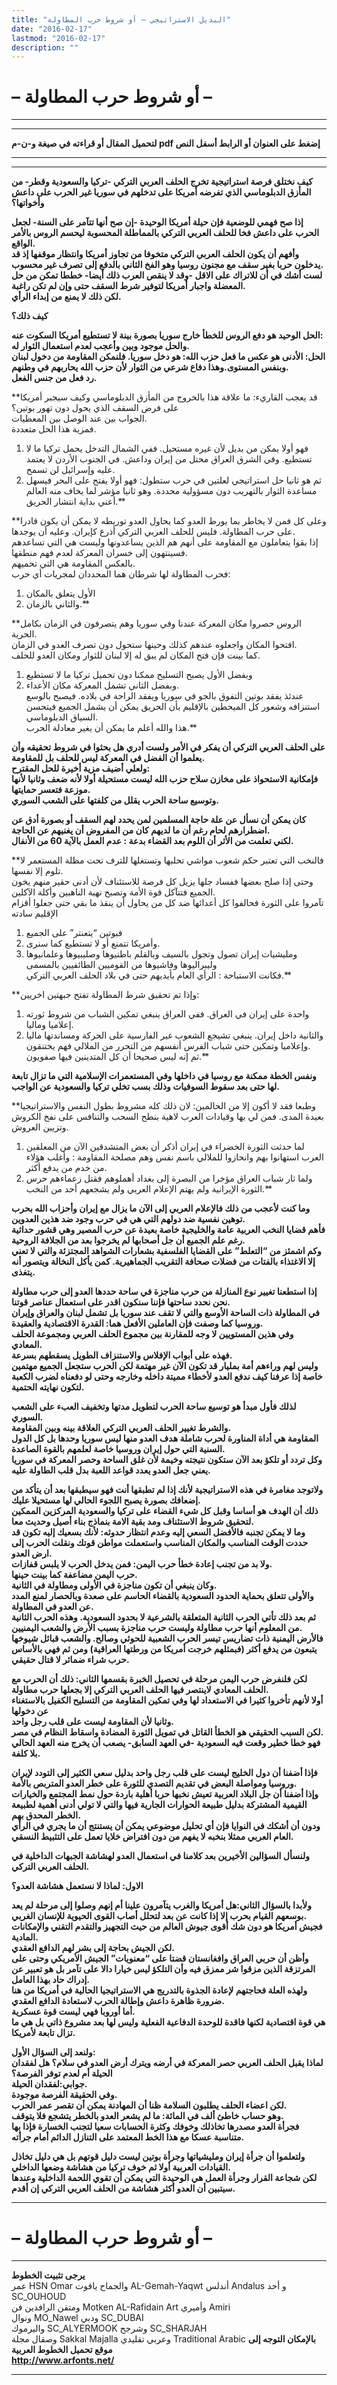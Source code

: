 ```yaml
---
title: "البديل الاستراتيجي – أو شروط حرب المطاولة"
date: "2016-02-17"
lastmod: "2016-02-17"
description: ""
---
```

# **– أو شروط حرب المطاولة –**

---

---

**لتحميل المقال أو قراءته في صيغة و-ن-م pdf إضغط على العنوان أو الرابط أسفل النص**

---



---

**كيف نختلق فرصة استراتيجية تخرج الحلف العربي التركي -تركيا والسعودية وقطر- من المأزق الدبلوماسي الذي تفرضه أمريكا على تدخلهم في سوريا غير الحرب على داعش وأخواتها؟**

**إذا صح فهمي للوضعية فإن حيلة أمريكا الوحيدة -إن صح أنها تتآمر على السنة- لجعل الحرب على داعش فخا للحلف العربي التركي بالمماطلة المحسوبة ليحسم الروس بالأمر الواقع.  
وأفهم أن يكون الحلف العربي التركي متخوفا من تجاوز أمريكا وانتظار موقفها إذ قد يدخلون حربا بغير سقف مع مجنون روسيا وهو الفخ الثاني بالدفع إلى تصرف غير محسوب.  
لست أشك في أن للاتراك على الاقل -وقد لا ينقص العرب ذلك أيضا- خططا تمكن من حل المعضلة واجبار أمريكا لتوفير شرط السقف حتى وإن لم تكن راغبة.  
لكن ذلك لا يمنع من إبداء الرأي.**

**كيف ذلك؟**

**الحل الوحيد هو دفع الروس للخطأ خارج سوريا بصورة بينة لا تستطيع أمريكا السكوت عنه:  
والحل موجود وبين وأعجب لعدم استعمال الثوار له.  
الحل: الأدنى هو عكس ما فعل حزب الله: هو دخل سوريا. فلنمكن المقاومة من دخول لبنان وبنفس المستوى.وهذا دفاع شرعي من الثوار لأن حزب الله يحاربهم في وطنهم.  
رد فعل من جنس الفعل.**

**قد يعجب القاريء: ما علاقة هذا بالخروج من المأزق الدبلوماسي وكيف سيجبر أمريكا على فرض السقف الذي يحول دون تهور بوتين؟  
الجواب بين عند الوصل بين المعطيات.  
فمزية هذا الحل متعددة.  
1. فهو أولا يمكن من بديل لأن غيره مستحيل. ففي الشمال التدخل يحمل تركيا ما لا تستطيع. وفي الشرق العراق محتل من إيران وداعش. في الجنوب الأردن لا يعتمد عليه وإسرائيل لن تسمح.  
2. ثم هو ثانيا حل استراتيجي لعلتين في حرب ستطول: فهو أولا يفتح على البحر فيسهل مساعدة الثوار بالتهريب دون مسؤولية محددة. وهو ثانيا مؤشر لما يخاف منه العالم أعني بداية انتشار الحريق.**

**وعلى كل فمن لا يخاطر بما يورط العدو كما يحاول العدو توريطه لا يمكن أن يكون قادرا على حرب المطاولة. فليس للحلف العربي التركي أذرع كإيران. وعليه أن يوجدها.  
إذا بقوا يتعاملون مع المقاومة على أنهم هم الذين يساعدونها وليست هي التي تساعدهم فسينتهون إلى خسران المعركة لعدم فهم منطقها.  
بالعكس المقاومة هي التي تحميهم.  
فحرب المطاولة لها شرطان هما المحددان لمجريات أي حرب:  
1. الأول يتعلق بالمكان  
2. والثاني بالزمان.**

**الروس حصروا مكان المعركة عندنا وفي سوريا وهم يتصرفون في الزمان بكامل الحرية.  
افتحوا المكان واجعلوه عندهم كذلك وحينها ستحول دون تصرف العدو في الزمان.  
كما بينت فإن فتح المكان لم يبق له إلا لبنان للثوار ومكان العدو للحلف.  
1. وبفضل الأول يصبح التسليح ممكنا دون تحميل تركيا ما لا تستطيع  
2. وبفضل الثاني تشمل المعركة مكان الأعداء.  
عندئذ يفقد بوتين التفوق بالجو في سوريا ويفقد الراحة في بلاده. فيصبح بالوسع استنزافه وشعور كل الميحطين بالإقليم بأن الحريق يمكن أن يشمل الجميع فيتحسن السياق الدبلوماسي.  
هذا والله أعلم ما يمكن أن يغير معادلة الحرب.**

**على الحلف العربي التركي أن يفكر في الأمر ولست أدري هل بحثوا في شروط تحقيقه وأن يعلموا أن الفضل في المعركة ليس للحلف بل للمقاومة.  
ولعلي أضيف مزية أخيرة للحل المقترح:  
فإمكانية الاستحواذ على مخازن سلاح حزب الله ليست مستحيلة أولا لأنه ضعف وثانيا لأنها موزعة فتعسر حمايتها.  
وتوسيع ساحة الحرب يقلل من كلفتها على الشعب السوري.**

**كان يمكن أن نسأل عن علة حاجة المسلمين لمن يحدد لهم السقف أو بصورة أدق عن اضطرارهم لحام رغم أن ما لديهم كان من المفروض أن يغنيهم عن الحاجة.  
لكني تعلمت من الأثر أن اللوم بعد القضاء بدعة : عدم العمل بالآية 60 من الأنفال.**

**فالنخب التي تعتبر حكم شعوب مواشي تحلبها وتستغلها للترف تحت مظلة المستعمر لا تلوم إلا نفسها.  
وحتى إذا صلح بعضها ففساد جلها يزيل كل فرصة للاستئناف لأن أدنى حقير منهم يخون الجميع فتتآكل قوة الأمة وتصبح نهبة الناهبين وأكلة الآكلين.  
تآمروا على الثورة فحالفوا كل أعدائها ضد كل من يحاول أن ينقذ ما بقي حتى جعلوا أقزام الإقليم سادته  
1. فبوتين “يتعنتر” على الجميع  
2. وأمريكا تتمنع أو لا تستطيع كما سنرى.  
3. ومليشيات إيران تصول وتجول بالسيف وبالقلم باطنيوها وصليبيوها وعلمانيوها وليبراليوها وفاشيوها من القوميين الطائفيين بالمسمى  
فكانت الاستباحة : الرأي العام بأيديهم حتى في بلاد الحلف العربي التركي.**

**وإذا تم تحقيق شرط المطاولة تفتح جبهتين اخريين:  
1. واحدة على إيران في العراق. ففي العراق ينبغي تمكين الشباب من شروط ثورته إعلاميا وماليا.  
2. والثانية داخل إيران. ينبغي تشيجع الشعوب غير الفارسية على الحركة ومساندتها ماليا وإعلاميا وتمكين حتى شباب الفرس أنفسهم من التحرر من الملالي فهم يختنقون.  
ثم إنه ليس صحيحا أن كل المتدينين فيها صفويون.**

**ونفس الخطة ممكنة مع روسيا في داخلها وفي المستعمرات الإسلامية التي ما تزال تابعة لها حتى بعد سقوط السوفيات وذلك بسب تخلي تركيا والسعودية عن الواجب.**

**وطبعا فقد لا أكون إلا من الحالمين: لان ذلك كله مشروط بطول النفس والاستراتيجيا بعيدة المدى. فمن لي بها وقيادات العرب لاهية بنطح السحب والتنافس على نفخ الكروش وتزيين العروش.  
1. لما حدثت الثورة الخضراء في إيران أذكر أن بعض المتشدقين الآن من المعلقين العرب استهانوا بهم وانحازوا للملالي باسم نفس وهم مصلحة المقاومة : وأغلب هؤلاء من خدم من يدفع أكثر.  
2. ولما ثار شباب العراق مؤخرا من البصرة إلى بغداد أهملوهم فقتل زعماءهم حرس الثورة الإيرانية ولم يهتم الإعلام العربي ولم يشجعهم أحد من النخب.**

**وما كنت لأعجب من ذلك فالإعلام العربي إلى الآن ما يزال مع إيران وأحزاب الله بحرب توهين نفسية ضد دولهم التي هي في حرب وجود ضد هذين العدوين.  
فأهم قضايا النخب العربية عامة والخليجية خاصة بعيدة عن حرب المصير وهي قشور حداثية رغم علم الجميع أن جل أصحابها لم يخرجوا بعد من الجلافة الروحية.  
وكم اشمئز من “التعلط” على القضايا الفلسفية بشعارات الشواهد المجتزئة والتي لا تعني إلا الاغتذاء بالفتات من فضلات صحافة التقريب الجماهيرية. كمن يأكل النخالة ويتصور أنه يتغذى.**

**إذا استطعنا تغيير نوع المنازلة من حرب مناجزة في ساحة حددها العدو إلى حرب مطاولة نحن نحدد ساحتها فإننا سنكون اقدر على استعمال عناصر قوتنا.  
في المطاولة ذات الساحة الأوسع والتي لا تقف عند سوريا بل تشمل لبنان والعراق وإيران وروسيا كما وصفت فإن العاملين الأفعل هما: القدرة الاقتصادية والعقيدة.  
وفي هذين المستويين لا وجه للمقارنة بين مجموع الحلف العربي ومجموعة الحلف المعادي.  
فهذه على أبواب الإفلاس والاستنزاف الطويل يسقطهم بسرعة.  
وليس لهم وراءهم أمة بمليار قد تكون الآن غير مهتمة لكن الحرب ستجعل الجميع مهتمين خاصة إذا عرفنا كيف ندفع العدو لأخطاء مميتة داخله وخارجه وحتى لو دفعناه لضرب الكعبة لتكون نهايته الحتمية.**

**لذلك فأول مبدأ هو توسيع ساحة الحرب لتطويل مدتها وتخفيف العبء على الشعب السوري.  
والشرط تغيير الحلف العربي التركي العلاقة بينه وبين المقاومة.  
المقاومة هي أداة المناورة لحرب شاملة هدف العدو منها ليس سوريا وحدها بل كل الدول السنية التي حول إيران وروسيا خاصة لعلمهم بالقوة الصاعدة.  
وكل تردد أو تلكؤ بعد الآن ستكون نتيجته وخيمة لأن غلق الساحة وحصر المعركة في سوريا يعني جعل العدو يعدد قواعد اللعبة بدل قلب الطاولة عليه.**

**ولاتوجد مغامرة في هذه الاستراتيجية لأنك إذا لم تطبقها أنت فهو سيطبقها بعد أن يتأكد من إضعافك بصورة يصبح اللجوء الحالي لها مستحيلا عليك.  
ذلك أن الهدف هو أساسا وقبل كل شيء القضاء على تركيا والسعودية المركزين الممكين لتحقيق شروط الاستئناف ومد بقية الامة بنماذج بناء أصيل وحديث معا.  
وما لا يمكن تجنبه فالأفضل السعي إليه وعدم انتظار حدوثه: لأنك بسعيك إليه تكون قد حددت الوقت المناسب والمكان المناسب واستعملت مواطن قوتك ونقلت الحرب إلى ارض العدو.  
ولا بد من تجنب إعادة خطأ حرب اليمن: فمن يدخل الحرب لا يلبس قفازات.  
حرب اليمن مضاعفة كما بينت حينها.  
وكان ينبغي أن تكون مناجزة في الأولى ومطاولة في الثانية.  
والأولى تتعلق بحماية الحدود السعودية بالقضاء الحاسم على صعدة وبالحصار لمنع المدد عن العدو في المطاولة.  
ثم بعد ذلك تأتي الحرب الثانية المتعلقة بالشرعية لا بحدود السعودية. وهذه الحرب الثانية من المعلوم أنها حرب مطاولة وليست حرب مناجزة بسبب الأرض والشعب اليمنيين.  
فالأرض اليمنية ذات تضاريس تيسر الحرب الشعبية للحوثي وصالح. والشعب قبائل شيوخها يتبعون من يدفع أكثر (فبمثلهم خرجت أمريكا من ورطتها العراقية) ومن ثم فهي بالأساس حرب شراء ضمائر لا قتال حقيقي.**

**لكن فلنفرض حرب اليمن مرحلة في تحصيل الخبرة بقسمها الثاني: ذلك أن الحرب مع الحلف المعادي لاينتصر فيها الحلف العربي التركي إلا بجعلها حرب مطاولة.  
أولا لأنهم تأخروا كثيرا في الاستعداد لها وفي تمكين المقاومة من التسليح الكفيل بالاستغناء عن دخولها  
وثانيا لأن المقاومة ليست على قلب رجل واحد.  
لكن السبب الحقيقي هو الخطأ القاتل في تمويل الثورة المضادة واسقاط النظام في مصر.  
فهو خطا خطير وقعت فيه السعودية -في العهد السابق- يصعب أن يخرج منه العهد الحالي بلا كلفة.**

**فإذا أضفنا أن دول الخليج ليست على قلب رجل واحد بدليل سعي الكثير إلى التودد لإيران وروسيا ومواصلة البعض في تقديم التصدي للثورة على خطر العدو المتربص بالأمة.  
وإذا أضفنا أن جل البلاد العربية تعيش نخبها حربا أهلية باردة حول نمط المجتمع والخيارات القيمية المشتركة بدليل طبيعة الحوارات الجارية فيها والتي لا تولي أدنى أهمية لطبيعة الخطر المحدق بهم.  
ودون أن أشكك في النوايا فإن أي تحليل موضوعي يمكن أن يستنتج أن ما يجري في الرأي العام العربي ممثلا بنخبه لا يفهم من دون افتراض خلايا تعمل على التثبيط النسقي.**

**ولنسأل السؤالين الأخيرين بعد كلامنا في استعمال العدو لهشاشة الجبهات الداخلية في الحلف العربي التركي.**

**الاول: لماذا لا نستعمل هشاشة العدو؟**

**ولأبدا بالسؤال الثاني:هل أمريكا والغرب يتآمرون علينا أم إنهم وصلوا إلى مرحلة لم يعد بوسعهم القيام بحرب إلا إذا كانت عن بعد لتحلل أصاب القوى الحيوية للإنسان الغربي.  
فجيش أمريكا هو دون شك أقوى جيوش العالم من حيث التجهيز والتقدم التقني والإمكانات المادية.  
لكن الجيش بحاجة إلى بشر لهم الدافع العقدي.  
وأظن أن حربي العراق وافغانستان قضتا على “معنويات” الجيش الأمريكي وحتى على المرتزقة الذين مزقوا شر ممزق فيه وأن التلكؤ ليس خيارا دالا على تآمر بل هو تعبير عن إدراك حاد بهذا العامل.  
ولهذه العلة فحاجتهم لإعادة الجذوة بالتدريج هي الاستراتيجيا الحالية في أمريكا من هنا ضرورة ظاهرة داعش وإطالة الحرب لاستعادة الدافع العقدي.  
أما أوروبا فهي ليست قوة عسكرية.  
هي قوة اقتصادية لكنها فاقدة للوحدة الدفاعية الفعلية وليس لها بعد مشروع ذاتي بل هي ما تزال تابعة لأمريكا.**

**ولنعد إلى السؤال الأول:  
لماذا يقبل الحلف العربي حصر المعركة في أرضه ويترك أرض العدو في سلام؟ هل لفقدان الحيلة أم لعدم توفر الفرصة؟  
جوابي:لفقدان الحيلة.  
وفي الحقيقة الفرصة موجودة.  
لكن اعضاء الحلف يطلبون السلامة ظنا أن المهادنة يمكن أن تقصر عمر الحرب.  
وهو حساب خاطئ ألف في المائة: ما لم يشعر العدو بالخطر يتشجع فلا يتوقف.  
فجرأة العدو مصدرها تخاذلك وخوفك وكثرة الحسابات سعيا لتجنب الخسارة فإذا بها متناسبة عسكا مع هذا الخط المعتمد على التنازل الدائم أمام جرأته.**

**ولتعلموا أن جرأة إيران ومليشياتها وجرأة بوتين ليست دليل قوتهم بل هي دليل تخاذل القيادات العربية أولا ثم خوف تركيا من هشاشة وضعها الداخلي.  
لكن شجاعة القرار وجرأة العمل هي الوحيدة التي يمكن أن تقوي اللحمة الداخلية وعندها سيتبين أن العدو أكثر هشاشة من الحلف العربي التركي إن أقدم.**

---

# **– أو شروط حرب المطاولة –**

---

**يرجى تثبيت الخطوط**   
 عمر HSN Omar  والجماح ياقوت AL-Gemah-Yaqwt  أندلس Andalus  و أحد SC\_OUHOUD  
 ومتقن الرافدين فن Motken AL-Rafidain Art  وأميري Amiri   
 ونوال MO\_Nawel  ودبي SC\_DUBAI   
 واليرموك SC\_ALYERMOOK  وشرجح SC\_SHARJAH   
 وصقال مجلة Sakkal Majalla وعربي تقليدي Traditional Arabic  **بالإمكان التوجه إلى موقع تحميل الخطوط العربية  
 http://www.arfonts.net/**

---

###